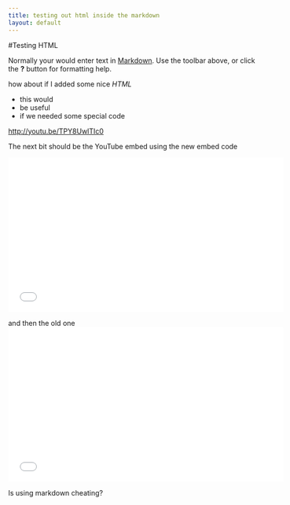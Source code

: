 ```yaml
---
title: testing out html inside the markdown
layout: default
---
```


#Testing HTML

Normally your would enter text in [Markdown](http://daringfireball.net/projects/markdown/). Use the toolbar above, or click the **?** button for formatting help.

<p>how about if I added some nice <em>HTML</em></p>
<ul>
	<li>this would</li>
    <li>be useful</li>
    <li>if we needed some special code</li>
</ul>

http://youtu.be/TPY8UwlTIc0

The next bit should be the YouTube embed using the new embed code
<iframe width="560" height="315" src="//www.youtube.com/embed/TPY8UwlTIc0" frameborder="0" allowfullscreen></iframe>

and then the old one
<object width="560" height="315"><param name="movie" value="//www.youtube.com/v/TPY8UwlTIc0?version=3&amp;hl=en_GB"></param><param name="allowFullScreen" value="true"></param><param name="allowscriptaccess" value="always"></param><embed src="//www.youtube.com/v/TPY8UwlTIc0?version=3&amp;hl=en_GB" type="application/x-shockwave-flash" width="560" height="315" allowscriptaccess="always" allowfullscreen="true"></embed></object>

Is using markdown cheating?
